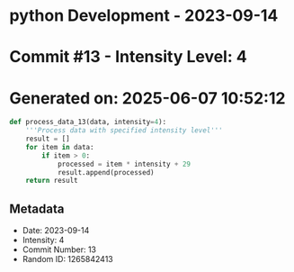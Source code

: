 ﻿# python Development - 2023-09-14
# Commit #13 - Intensity Level: 4
# Generated on: 2025-06-07 10:52:12
```python
def process_data_13(data, intensity=4):
    '''Process data with specified intensity level'''
    result = []
    for item in data:
        if item > 0:
            processed = item * intensity + 29
            result.append(processed)
    return result
```
## Metadata
- Date: 2023-09-14
- Intensity: 4
- Commit Number: 13
- Random ID: 1265842413
